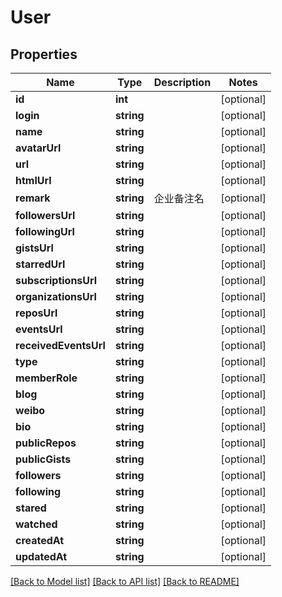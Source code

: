 # User

## Properties

Name | Type | Description | Notes
------------ | ------------- | ------------- | -------------
**id** | **int** |  | [optional] 
**login** | **string** |  | [optional] 
**name** | **string** |  | [optional] 
**avatarUrl** | **string** |  | [optional] 
**url** | **string** |  | [optional] 
**htmlUrl** | **string** |  | [optional] 
**remark** | **string** | 企业备注名 | [optional] 
**followersUrl** | **string** |  | [optional] 
**followingUrl** | **string** |  | [optional] 
**gistsUrl** | **string** |  | [optional] 
**starredUrl** | **string** |  | [optional] 
**subscriptionsUrl** | **string** |  | [optional] 
**organizationsUrl** | **string** |  | [optional] 
**reposUrl** | **string** |  | [optional] 
**eventsUrl** | **string** |  | [optional] 
**receivedEventsUrl** | **string** |  | [optional] 
**type** | **string** |  | [optional] 
**memberRole** | **string** |  | [optional] 
**blog** | **string** |  | [optional] 
**weibo** | **string** |  | [optional] 
**bio** | **string** |  | [optional] 
**publicRepos** | **string** |  | [optional] 
**publicGists** | **string** |  | [optional] 
**followers** | **string** |  | [optional] 
**following** | **string** |  | [optional] 
**stared** | **string** |  | [optional] 
**watched** | **string** |  | [optional] 
**createdAt** | **string** |  | [optional] 
**updatedAt** | **string** |  | [optional] 

[[Back to Model list]](../../README.md#documentation-for-models) [[Back to API list]](../../README.md#documentation-for-api-endpoints) [[Back to README]](../../README.md)


